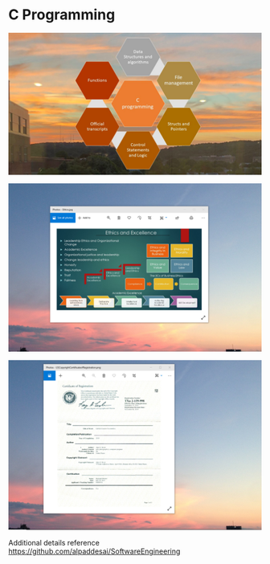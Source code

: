 # C Programming

![imaeg](Cprogramming.jpg)

![image](EthicsandExcellence.png)

![image](USCopyrightCertificate.png)

Additional details reference https://github.com/alpaddesai/SoftwareEngineering

